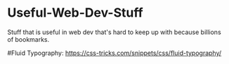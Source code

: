 # Useful-Web-Dev-Stuff
Stuff that is useful in web dev that's hard to keep up with because billions of bookmarks.

#Fluid Typography:
https://css-tricks.com/snippets/css/fluid-typography/
